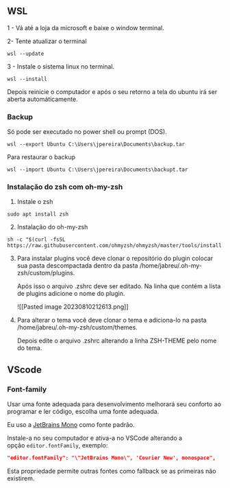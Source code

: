 
## WSL

1 - Vá até a loja da microsoft e baixe o window terminal.

2- Tente atualizar o terminal

```shell
wsl --update
```

3 - Instale o sistema linux no terminal.

```shell
wsl --install
```


Depois reinicie o computador e após o seu retorno a tela do ubuntu irá ser aberta automáticamente.

### Backup

Só pode ser executado no power shell ou prompt (DOS).

```shell
wsl --export Ubuntu C:\Users\jpereira\Documents\backup.tar
```

Para restaurar o backup

```shell
wsl --import Ubuntu C:\Users\jpereira\Documents\backupt.tar
```



### Instalação do zsh com oh-my-zsh

1. Instale o zsh

```shell
sudo apt install zsh
```

2. Instalação do oh-my-zsh

```shell
sh -c "$(curl -fsSL https://raw.githubusercontent.com/ohmyzsh/ohmyzsh/master/tools/install.sh)"
```

3. Para instalar plugins você deve clonar o repositório do plugin colocar sua pasta descompactada dentro da pasta /home/jabreu/.oh-my-zsh/custom/plugins.
	
	Após isso o arquivo .zshrc deve ser editado. Na linha que contém a lista de plugins adicione o nome do plugin.

	![[Pasted image 20230810212613.png]]

4. Para alterar o tema você deve clonar o tema e adiciona-lo na pasta /home/jabreu/.oh-my-zsh/custom/themes.

	Depois edite o arquivo .zshrc alterando a linha ZSH-THEME pelo nome do tema.


## VScode

### Font-family

Usar uma fonte adequada para desenvolvimento melhorará seu conforto ao programar e ler código, escolha uma fonte adequada.

Eu uso a [JetBrains Mono](https://www.jetbrains.com/lp/mono/) como fonte padrão.

Instale-a no seu computador e ativa-a no VSCode alterando a opção `editor.fontFamily`, exemplo:

```json
"editor.fontFamily": "\"JetBrains Mono\", 'Courier New', monospace",
```

Esta propriedade permite outras fontes como fallback se as primeiras não existirem.